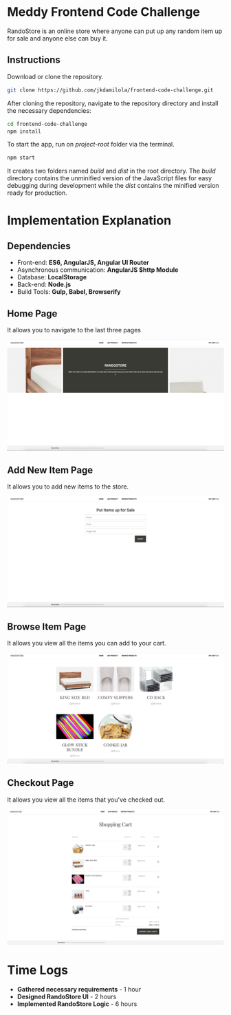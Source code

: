 Meddy Frontend Code Challenge
=======================

RandoStore is an online store where anyone can put up any random item up for sale and anyone else can buy it.

## Instructions

Download or clone the repository.
```bash
git clone https://github.com/jkdamilola/frontend-code-challenge.git
```

After cloning the repository, navigate to the repository directory and install the necessary dependencies:
```bash
cd frontend-code-challenge
npm install
```

To start the app, run on *project-root* folder via the terminal.
```bash
npm start
```

It creates two folders named *build* and *dist* in the root directory. The *build* directory contains the unminified version of the JavaScript files for easy debugging during development while the *dist* contains the minified version ready for production.

# Implementation Explanation

## Dependencies
- Front-end: **ES6, AngularJS, Angular UI Router**
- Asynchronous communication: **AngularJS $http Module**
- Database: **LocalStorage**
- Back-end: **Node.js**
- Build Tools: **Gulp, Babel, Browserify**


## Home Page

It allows you to navigate to the last three pages

![home](screenshots/home.png)


## Add New Item Page
It allows you to add new items to the store.

![add](screenshots/add.png)

## Browse Item Page
It allows you view all the items you can add to your cart.

![browse](screenshots/browse.png)

## Checkout Page
It allows you view all the items that you've checked out.

![checkout](screenshots/cart.png)


# Time Logs

- **Gathered necessary requirements** - 1 hour
- **Designed RandoStore UI** - 2 hours
- **Implemented RandoStore Logic** - 6 hours
